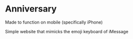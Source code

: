 # Anniversary

Made to function on mobile (specifically iPhone)

Simple website that mimicks the emoji keyboard of iMessage
